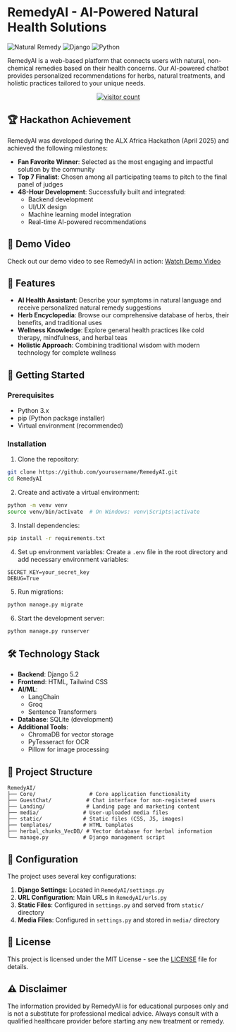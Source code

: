# RemedyAI - AI-Powered Natural Health Solutions

![Natural Remedy](https://img.shields.io/badge/Natural-Remedy-brightgreen)
![Django](https://img.shields.io/badge/Django-5.2-green)
![Python](https://img.shields.io/badge/Python-3.x-blue)


RemedyAI is a web-based platform that connects users with natural, non-chemical remedies based on their health concerns. Our AI-powered chatbot provides personalized recommendations for herbs, natural treatments, and holistic practices tailored to your unique needs.


<div align="center">
 
  <a href="https://count.getloli.com/"><img src="https://count.getloli.com/get/@:MegumiinUwU-Natural-Remedy?theme=rule34" alt="visitor count" /></a>
</div>



## 🏆 Hackathon Achievement

RemedyAI was developed during the ALX Africa Hackathon (April 2025) and achieved the following milestones:

- **Fan Favorite Winner**: Selected as the most engaging and impactful solution by the community
- **Top 7 Finalist**: Chosen among all participating teams to pitch to the final panel of judges
- **48-Hour Development**: Successfully built and integrated:
  - Backend development
  - UI/UX design
  - Machine learning model integration
  - Real-time AI-powered recommendations

## 🎥 Demo Video

Check out our demo video to see RemedyAI in action:
[Watch Demo Video](demo/RemedyAI_Demo.mp4)

## 🌟 Features

- **AI Health Assistant**: Describe your symptoms in natural language and receive personalized natural remedy suggestions
- **Herb Encyclopedia**: Browse our comprehensive database of herbs, their benefits, and traditional uses
- **Wellness Knowledge**: Explore general health practices like cold therapy, mindfulness, and herbal teas
- **Holistic Approach**: Combining traditional wisdom with modern technology for complete wellness

## 🚀 Getting Started

### Prerequisites

- Python 3.x
- pip (Python package installer)
- Virtual environment (recommended)

### Installation

1. Clone the repository:
```bash
git clone https://github.com/yourusername/RemedyAI.git
cd RemedyAI
```

2. Create and activate a virtual environment:
```bash
python -m venv venv
source venv/bin/activate  # On Windows: venv\Scripts\activate
```

3. Install dependencies:
```bash
pip install -r requirements.txt
```

4. Set up environment variables:
Create a `.env` file in the root directory and add necessary environment variables:
```
SECRET_KEY=your_secret_key
DEBUG=True
```

5. Run migrations:
```bash
python manage.py migrate
```

6. Start the development server:
```bash
python manage.py runserver
```

## 🛠️ Technology Stack

- **Backend**: Django 5.2
- **Frontend**: HTML, Tailwind CSS
- **AI/ML**: 
  - LangChain
  - Groq
  - Sentence Transformers
- **Database**: SQLite (development)
- **Additional Tools**:
  - ChromaDB for vector storage
  - PyTesseract for OCR
  - Pillow for image processing

## 📁 Project Structure

```
RemedyAI/
├── Core/                 # Core application functionality
├── GuestChat/           # Chat interface for non-registered users
├── Landing/             # Landing page and marketing content
├── media/              # User-uploaded media files
├── static/             # Static files (CSS, JS, images)
├── templates/          # HTML templates
├── herbal_chunks_VecDB/ # Vector database for herbal information
└── manage.py           # Django management script
```

## 🔧 Configuration

The project uses several key configurations:

1. **Django Settings**: Located in `RemedyAI/settings.py`
2. **URL Configuration**: Main URLs in `RemedyAI/urls.py`
3. **Static Files**: Configured in `settings.py` and served from `static/` directory
4. **Media Files**: Configured in `settings.py` and stored in `media/` directory



## 📝 License

This project is licensed under the MIT License - see the [LICENSE](LICENSE) file for details.

## ⚠️ Disclaimer

The information provided by RemedyAI is for educational purposes only and is not a substitute for professional medical advice. Always consult with a qualified healthcare provider before starting any new treatment or remedy.






